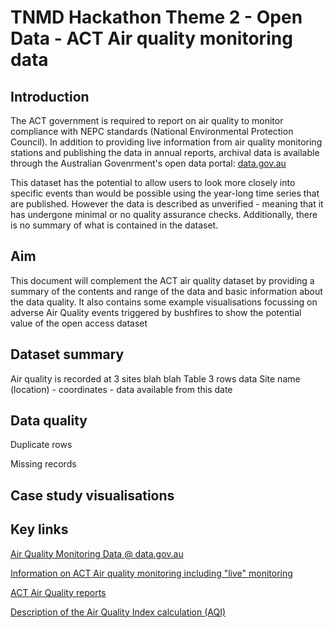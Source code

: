 # TNMD Hackathon Theme 2 - Open Data - ACT Air quality monitoring data

## Introduction

The ACT government is required to report on air quality to monitor compliance with NEPC standards (National Environmental Protection Council). In addition to providing live information from air quality monitoring stations and publishing the data in annual reports, archival data is available through the Australian Govenrment's open data portal: [data.gov.au](https://data.gov.au/dataset/ds-act-https%3A%2F%2Fwww.data.act.gov.au%2Fapi%2Fviews%2F94a5-zqnn/details?q) 

This dataset has the potential to allow users to look more closely into specific events than would be possible using the year-long time series that are published. However the data is described as unverified - meaning that it has undergone minimal or no quality assurance checks. Additionally, there is no summary of what is contained in the dataset.

## Aim

This document will complement the ACT air quality dataset by providing a summary of the contents and range of the data and basic information about the data quality. It also contains some example visualisations focussing on adverse Air Quality events triggered by bushfires to show the potential value of the open access dataset

## Dataset summary

Air quality is recorded at 3 sites blah blah
Table 3 rows data
Site name (location) - coordinates - data available from this date

## Data quality

Duplicate rows

Missing records

## Case study visualisations


## Key links

[Air Quality Monitoring Data @ data.gov.au](https://data.gov.au/dataset/ds-act-https%3A%2F%2Fwww.data.act.gov.au%2Fapi%2Fviews%2F94a5-zqnn/details?q)

[Information on ACT Air quality monitoring including "live" monitoring](https://www.health.act.gov.au/about-our-health-system/population-health/environmental-monitoring/monitoring-and-regulating-air)

[ACT Air Quality reports](https://www.accesscanberra.act.gov.au/s/article/air-pollution-tab-related-resources)


[Description of the Air Quality Index calculation (AQI)](https://www.health.act.gov.au/about-our-health-system/population-health/environmental-monitoring/air-quality/measuring-air)






